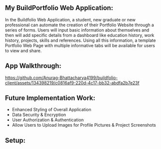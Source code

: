 My BuildPortfolio Web Application:
---
In the Buildfolio Web Application, a student, new graduate or new professional can automate the creation of their Portfolio Website through a series of forms. Users will input basic information about themselves and then will add specific details from a dashboard like education history, work history, projects, skills and references. Using all this information, a template Portfolio Web Page with multiple informative tabs will be available for users to view and share.

App Walkthrough:
---
https://github.com/Anurag-Bhattacharya4199/buildfolio-client/assets/134398219/c0816af9-220d-4c17-bb32-abdfa2b7e23f

Future Implementation Work:
---
- Enhanced Styling of Overall Application
- Data Security & Encryption
- User Authorization & Authentication
- Allow Users to Upload Images for Profile Pictures & Project Screenshots

Setup:
---










